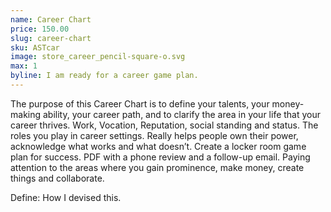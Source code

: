 ```yaml
---
name: Career Chart
price: 150.00
slug: career-chart
sku: ASTcar
image: store_career_pencil-square-o.svg
max: 1
byline: I am ready for a career game plan.
---
```

The purpose of this Career Chart is to define your talents, your money-making ability, your career path, and to clarify the area in your life that your career thrives. Work, Vocation, Reputation, social standing and status. The roles you play in career settings. Really helps people own their power, acknowledge what works and what doesn’t. Create a locker room game plan for success. PDF with a phone review and a follow-up email. Paying attention to the areas where you gain prominence, make money, create things and collaborate.

Define: How I devised this.
